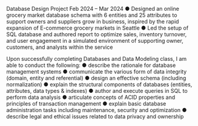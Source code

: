 Database Design Project                                                                                                                           Feb 2024 – Mar 2024
●	Designed an online grocery market database schema with 6 entities and 25 attributes to support owners and suppliers grow in business, inspired by the rapid expansion of E-commerce grocery markets in Seattle
●	Led the setup of SQL database and authored report to optimize sales, inventory turnover, and user engagement in a simulated environment of supporting owner, customers, and analysts within the service


Upon successfully completing Databases and Data Modeling class, I am able to conduct the following:
●	describe the rationale for database management systems
●	communicate the various form of data integrity (domain, entity and referential)
●	design an effective schema (including normalization)
●	explain the structural components of databases (entities, attributes, data types & indexes)
●	author and execute queries in SQL to perform data analysis
●	articulate concepts of ACID properties and principles of transaction management
●	explain basic database administration tasks including maintenance, security and optimization
●	describe legal and ethical issues related to data privacy and ownership
